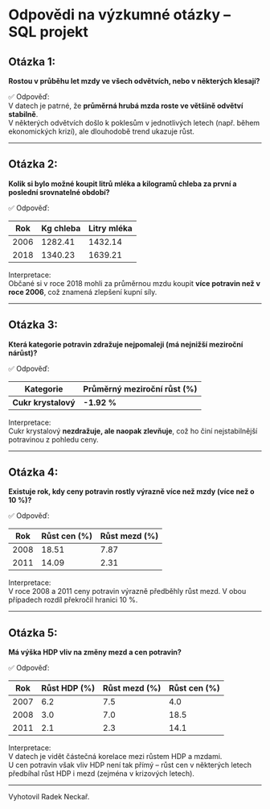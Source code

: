 # Odpovědi na výzkumné otázky – SQL projekt

## Otázka 1:
**Rostou v průběhu let mzdy ve všech odvětvích, nebo v některých klesají?**

✅ Odpověď:  
V datech je patrné, že **průměrná hrubá mzda roste ve většině odvětví stabilně**.  
V některých odvětvích došlo k poklesům v jednotlivých letech (např. během ekonomických krizí), ale dlouhodobě trend ukazuje růst.

---

## Otázka 2:
**Kolik si bylo možné koupit litrů mléka a kilogramů chleba za první a poslední srovnatelné období?**

✅ Odpověď:

| Rok   | Kg chleba | Litry mléka |
|--------|----------|-------------|
| 2006   | 1282.41  | 1432.14     |
| 2018   | 1340.23  | 1639.21     |

Interpretace:  
Občané si v roce 2018 mohli za průměrnou mzdu koupit **více potravin než v roce 2006**, což znamená zlepšení kupní síly.

---

## Otázka 3:
**Která kategorie potravin zdražuje nejpomaleji (má nejnižší meziroční nárůst)?**

✅ Odpověď:

| Kategorie       | Průměrný meziroční růst (%) |
|----------------|-----------------------------|
| **Cukr krystalový** | **-1.92 %**                |

Interpretace:  
Cukr krystalový **nezdražuje, ale naopak zlevňuje**, což ho činí nejstabilnější potravinou z pohledu ceny.

---

## Otázka 4:
**Existuje rok, kdy ceny potravin rostly výrazně více než mzdy (více než o 10 %)?**

✅ Odpověď:

| Rok  | Růst cen (%) | Růst mezd (%) |
|------|--------------|--------------|
| 2008 | 18.51        | 7.87         |
| 2011 | 14.09        | 2.31         |

Interpretace:  
V roce 2008 a 2011 ceny potravin výrazně předběhly růst mezd. V obou případech rozdíl překročil hranici 10 %.

---

## Otázka 5:
**Má výška HDP vliv na změny mezd a cen potravin?**

✅ Odpověď:

| Rok  | Růst HDP (%) | Růst mezd (%) | Růst cen (%) |
|------|--------------|--------------|--------------|
| 2007 | 6.2          | 7.5          | 4.0          |
| 2008 | 3.0          | 7.0          | 18.5         |
| 2011 | 2.1          | 2.3          | 14.1         |

Interpretace:  
V datech je vidět částečná korelace mezi růstem HDP a mzdami.  
U cen potravin však vliv HDP není tak přímý – růst cen v některých letech předbíhal růst HDP i mezd (zejména v krizových letech).

---


Vyhotovil Radek Neckař.
